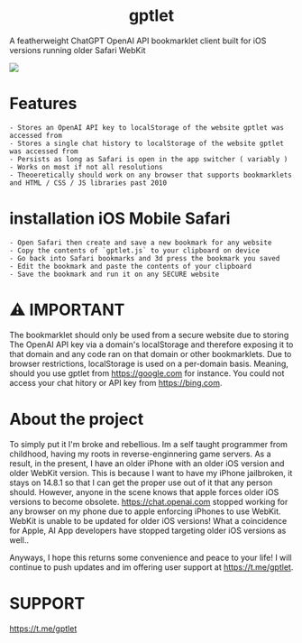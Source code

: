 <div align="center">
  
# gptlet
  
</div>

A featherweight ChatGPT OpenAI API bookmarklet client built for iOS versions running older Safari WebKit

<img src="https://i.imgur.com/qWDYink.png">

# Features

```- Lightweight
- Stores an OpenAI API key to localStorage of the website gptlet was accessed from
- Stores a single chat history to localStorage of the website gptlet was accessed from
- Persists as long as Safari is open in the app switcher ( variably )
- Works on most if not all resolutions
- Theoeretically should work on any browser that supports bookmarklets and HTML / CSS / JS libraries past 2010
```

# installation iOS Mobile Safari

```
- Open Safari then create and save a new bookmark for any website
- Copy the contents of `gptlet.js` to your clipboard on device
- Go back into Safari bookmarks and 3d press the bookmark you saved
- Edit the bookmark and paste the contents of your clipboard
- Save the bookmark and run it on any SECURE website
```

# ⚠️ IMPORTANT

The bookmarklet should only be used from a secure website due to storing The OpenAI API key via a domain's localStorage and therefore exposing it to that domain and any code ran on that domain or other bookmarklets. Due to browser restrictions, localStorage is used on a per-domain basis. Meaning, should you use gptlet from https://google.com for instance. You could not access your chat hitory or API key from https://bing.com. 

# About the project

To simply put it I'm broke and rebellious. Im a self taught programmer from childhood, having my roots in reverse-enginnering game servers. As a result, in the present, I have an older iPhone with an older iOS version and older WebKit version. This is because I want to have my iPhone jailbroken, it stays on 14.8.1 so that I can get the proper use out of it that any person should. However, anyone in the scene knows that apple forces older iOS versions to become obsolete. https://chat.openai.com stopped working for any browser on my phone due to apple enforcing iPhones to use WebKit. WebKit is unable to be updated for older iOS versions! What a coincidence for Apple, AI App developers have stopped targeting older iOS versions as well..

Anyways, I hope this returns some convenience and peace to your life! I will continue to push updates and im offering user support at https://t.me/gptlet.

# SUPPORT

https://t.me/gptlet
